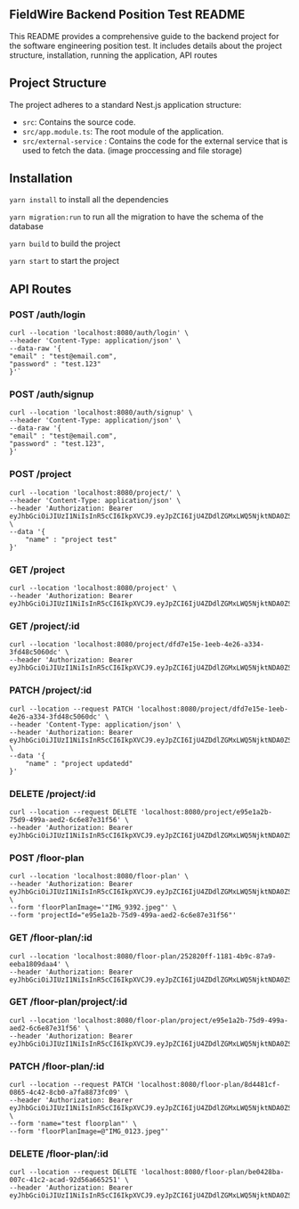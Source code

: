 ## FieldWire Backend Position Test README

This README provides a comprehensive guide to the backend project for the software engineering position test. It includes details about the project structure, installation, running the application, API routes


## Project Structure

The project adheres to a standard Nest.js application structure:

- `src`: Contains the source code.
- `src/app.module.ts`: The root module of the application.
- `src/external-service` : Contains the code for the external service that is used to fetch the data. (image proccessing and file storage)


## Installation

`yarn install` to install all the dependencies

`yarn migration:run` to run all the migration to have the schema of the database

`yarn build` to build the project

`yarn start` to start the project

## API Routes

### POST /auth/login

``` 
curl --location 'localhost:8080/auth/login' \
--header 'Content-Type: application/json' \
--data-raw '{
"email" : "test@email.com",
"password" : "test.123"
}'`
```

### POST /auth/signup

```
curl --location 'localhost:8080/auth/signup' \
--header 'Content-Type: application/json' \
--data-raw '{
"email" : "test@email.com",
"password" : "test.123",
}'
```

### POST /project

```
curl --location 'localhost:8080/project/' \
--header 'Content-Type: application/json' \
--header 'Authorization: Bearer eyJhbGciOiJIUzI1NiIsInR5cCI6IkpXVCJ9.eyJpZCI6IjU4ZDdlZGMxLWQ5NjktNDA0ZS1hMmVjLTczNjZkM2Y0ODhjZSIsImVtYWlsIjoiaXNsYW0ubmVkZGFyQGdtYWlsLmNvbSIsImlhdCI6MTY5OTEyNTkxMywiZXhwIjoxNzMwNjYxOTEzfQ.xEroa2rJtfPkZSGrKRTgTIEAYEvkXhyn1a0vPwSYhSk' \
--data '{
    "name" : "project test"
}'
```

### GET /project

```
curl --location 'localhost:8080/project' \
--header 'Authorization: Bearer eyJhbGciOiJIUzI1NiIsInR5cCI6IkpXVCJ9.eyJpZCI6IjU4ZDdlZGMxLWQ5NjktNDA0ZS1hMmVjLTczNjZkM2Y0ODhjZSIsImVtYWlsIjoiaXNsYW0ubmVkZGFyQGdtYWlsLmNvbSIsImlhdCI6MTY5OTEyNTkxMywiZXhwIjoxNzMwNjYxOTEzfQ.xEroa2rJtfPkZSGrKRTgTIEAYEvkXhyn1a0vPwSYhSk'
```

### GET /project/:id

```
curl --location 'localhost:8080/project/dfd7e15e-1eeb-4e26-a334-3fd48c5060dc' \
--header 'Authorization: Bearer eyJhbGciOiJIUzI1NiIsInR5cCI6IkpXVCJ9.eyJpZCI6IjU4ZDdlZGMxLWQ5NjktNDA0ZS1hMmVjLTczNjZkM2Y0ODhjZSIsImVtYWlsIjoiaXNsYW0ubmVkZGFyQGdtYWlsLmNvbSIsImlhdCI6MTY5OTEyNTkxMywiZXhwIjoxNzMwNjYxOTEzfQ.xEroa2rJtfPkZSGrKRTgTIEAYEvkXhyn1a0vPwSYhSk'
```

### PATCH /project/:id

```
curl --location --request PATCH 'localhost:8080/project/dfd7e15e-1eeb-4e26-a334-3fd48c5060dc' \
--header 'Content-Type: application/json' \
--header 'Authorization: Bearer eyJhbGciOiJIUzI1NiIsInR5cCI6IkpXVCJ9.eyJpZCI6IjU4ZDdlZGMxLWQ5NjktNDA0ZS1hMmVjLTczNjZkM2Y0ODhjZSIsImVtYWlsIjoiaXNsYW0ubmVkZGFyQGdtYWlsLmNvbSIsImlhdCI6MTY5OTEyNTkxMywiZXhwIjoxNzMwNjYxOTEzfQ.xEroa2rJtfPkZSGrKRTgTIEAYEvkXhyn1a0vPwSYhSk' \
--data '{
    "name" : "project updatedd"
}'
```

### DELETE /project/:id

```
curl --location --request DELETE 'localhost:8080/project/e95e1a2b-75d9-499a-aed2-6c6e87e31f56' \
--header 'Authorization: Bearer eyJhbGciOiJIUzI1NiIsInR5cCI6IkpXVCJ9.eyJpZCI6IjU4ZDdlZGMxLWQ5NjktNDA0ZS1hMmVjLTczNjZkM2Y0ODhjZSIsImVtYWlsIjoiaXNsYW0ubmVkZGFyQGdtYWlsLmNvbSIsImlhdCI6MTY5OTEyNTkxMywiZXhwIjoxNzMwNjYxOTEzfQ.xEroa2rJtfPkZSGrKRTgTIEAYEvkXhyn1a0vPwSYhSk'
```

### POST /floor-plan

```
curl --location 'localhost:8080/floor-plan' \
--header 'Authorization: Bearer eyJhbGciOiJIUzI1NiIsInR5cCI6IkpXVCJ9.eyJpZCI6IjU4ZDdlZGMxLWQ5NjktNDA0ZS1hMmVjLTczNjZkM2Y0ODhjZSIsImVtYWlsIjoiaXNsYW0ubmVkZGFyQGdtYWlsLmNvbSIsImlhdCI6MTY5OTEyNTkxMywiZXhwIjoxNzMwNjYxOTEzfQ.xEroa2rJtfPkZSGrKRTgTIEAYEvkXhyn1a0vPwSYhSk' \
--form 'floorPlanImage='"IMG_9392.jpeg"' \
--form 'projectId="e95e1a2b-75d9-499a-aed2-6c6e87e31f56"'
```

### GET /floor-plan/:id

```
curl --location 'localhost:8080/floor-plan/252820ff-1181-4b9c-87a9-eeba1809daa4' \
--header 'Authorization: Bearer eyJhbGciOiJIUzI1NiIsInR5cCI6IkpXVCJ9.eyJpZCI6IjU4ZDdlZGMxLWQ5NjktNDA0ZS1hMmVjLTczNjZkM2Y0ODhjZSIsImVtYWlsIjoiaXNsYW0ubmVkZGFyQGdtYWlsLmNvbSIsImlhdCI6MTY5OTEyNTkxMywiZXhwIjoxNzMwNjYxOTEzfQ.xEroa2rJtfPkZSGrKRTgTIEAYEvkXhyn1a0vPwSYhSk'
```

### GET /floor-plan/project/:id

```
curl --location 'localhost:8080/floor-plan/project/e95e1a2b-75d9-499a-aed2-6c6e87e31f56' \
--header 'Authorization: Bearer eyJhbGciOiJIUzI1NiIsInR5cCI6IkpXVCJ9.eyJpZCI6IjU4ZDdlZGMxLWQ5NjktNDA0ZS1hMmVjLTczNjZkM2Y0ODhjZSIsImVtYWlsIjoiaXNsYW0ubmVkZGFyQGdtYWlsLmNvbSIsImlhdCI6MTY5OTEyNTkxMywiZXhwIjoxNzMwNjYxOTEzfQ.xEroa2rJtfPkZSGrKRTgTIEAYEvkXhyn1a0vPwSYhSk'
```

### PATCH /floor-plan/:id

```
curl --location --request PATCH 'localhost:8080/floor-plan/8d4481cf-0865-4c42-8cb0-a7fa8873fc09' \
--header 'Authorization: Bearer eyJhbGciOiJIUzI1NiIsInR5cCI6IkpXVCJ9.eyJpZCI6IjU4ZDdlZGMxLWQ5NjktNDA0ZS1hMmVjLTczNjZkM2Y0ODhjZSIsImVtYWlsIjoiaXNsYW0ubmVkZGFyQGdtYWlsLmNvbSIsImlhdCI6MTY5OTEyNTkxMywiZXhwIjoxNzMwNjYxOTEzfQ.xEroa2rJtfPkZSGrKRTgTIEAYEvkXhyn1a0vPwSYhSk' \
--form 'name="test floorplan"' \
--form 'floorPlanImage=@"IMG_0123.jpeg"'
```

### DELETE /floor-plan/:id

```
curl --location --request DELETE 'localhost:8080/floor-plan/be0428ba-007c-41c2-acad-92d56a665251' \
--header 'Authorization: Bearer eyJhbGciOiJIUzI1NiIsInR5cCI6IkpXVCJ9.eyJpZCI6IjU4ZDdlZGMxLWQ5NjktNDA0ZS1hMmVjLTczNjZkM2Y0ODhjZSIsImVtYWlsIjoiaXNsYW0ubmVkZGFyQGdtYWlsLmNvbSIsImlhdCI6MTY5OTEyNTkxMywiZXhwIjoxNzMwNjYxOTEzfQ.xEroa2rJtfPkZSGrKRTgTIEAYEvkXhyn1a0vPwSYhSk'
```